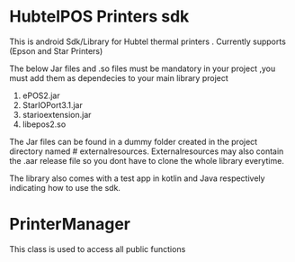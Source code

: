 # HubtelPOS  Printers sdk
This is android Sdk/Library for Hubtel thermal printers .
Currently supports (Epson and Star Printers)


The below Jar files and .so files must be  mandatory in your project ,you must add them as dependecies  to your main library project
1. ePOS2.jar 
2. StarIOPort3.1.jar
3. starioextension.jar 
4. libepos2.so


The Jar files can be found in a dummy folder created in the project directory named # externalresources.
Externalresources may also contain the .aar release file so you dont have to clone the whole library everytime.

The library also comes with a test app in kotlin and Java respectively indicating how to use the sdk.



# PrinterManager 
This class is used to access all public functions 







